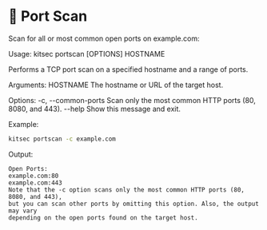 # 📡 Port Scan

Scan for all or most common open ports on example.com:

Usage: kitsec portscan [OPTIONS] HOSTNAME

Performs a TCP port scan on a specified hostname and a range of ports.

Arguments:
HOSTNAME The hostname or URL of the target host.

Options:
-c, --common-ports Scan only the most common HTTP ports (80, 8080, and 443).
--help Show this message and exit.

Example:

```bash
kitsec portscan -c example.com 
```

Output:

```
Open Ports:
example.com:80
example.com:443
Note that the -c option scans only the most common HTTP ports (80, 8080, and 443), 
but you can scan other ports by omitting this option. Also, the output may vary 
depending on the open ports found on the target host.
```